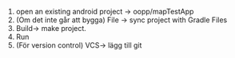 1. open an existing android project -> oopp/mapTestApp
2. (Om det inte går att bygga) File -> sync project with Gradle Files
3. Build-> make project. 
4. Run
5. (För version control) VCS-> lägg till git
